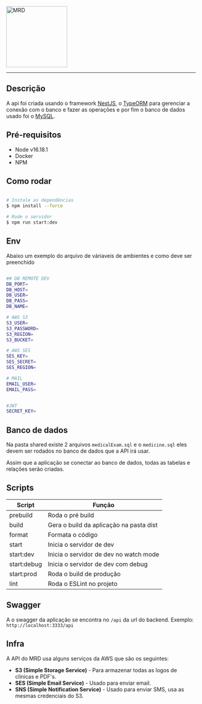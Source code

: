 <img style=" width: 162px; mix-blend-mode: multiply;" src="https://encrypted-tbn0.gstatic.com/images?q=tbn:ANd9GcQtngUEnM7yJyXRszM6g2NnW_yD6g6q0z2VJw&s" alt="MRD">


------


## Descrição

A api foi criada usando o framework [NestJS](https://nestjs.com/), o [TypeORM](https://typeorm.io/) para gerenciar a conexão com o banco e fazer as operações e por fim o banco de dados usado foi o [MySQL](https://www.mysql.com/).

## Pré-requisitos

* Node v16.18.1
* Docker
* NPM


## Como rodar

```bash

# Instale as dependências
$ npm install --force

# Rode o servidor
$ npm run start:dev
```

## Env

Abaixo um exemplo do arquivo de váriaveis de ambientes e como deve ser preenchido
```bash

## DB REMOTE DEV
DB_PORT=
DB_HOST=
DB_USER=
DB_PASS=
DB_NAME=

# AWS S3
S3_USER=
S3_PASSWORD=
S3_REGION=
S3_BUCKET=

# AWS SES
SES_KEY=
SES_SECRET=
SES_REGION=

# MAIL
EMAIL_USER=
EMAIL_PASS=


#JWT
SECRET_KEY=

```


## Banco de dados

Na pasta shared existe 2 arquivos `medicalExam.sql` e o `medicine.sql` eles devem ser rodados no banco de dados que a API irá usar.

Assim que a aplicação se conectar ao banco de dados, todas as tabelas e relações serão criadas.

## Scripts

| Script      | Função |
| ----------- | ----------- |
| prebuild | Roda o pré build |
| build | Gera o build da aplicação na pasta dist |
| format | Formata o código
| start | Inicia o servidor de dev |
| start:dev | Inicia o servidor de dev no watch mode |
| start:debug | Inicia o servidor de dev com debug |
| start:prod | Roda o build de produção |
| lint | Roda o ESLint no projeto

## Swagger

A o swagger da aplicação se encontra no `/api` da url do backend. Exemplo: `http://localhost:3333/api`

## Infra

A API do MRD usa alguns serviços da AWS que são os seguintes:

* **S3 (Simple Storage Service)** - Para armazenar todas as logos de clínicas e PDF's.
* **SES (Simple Email Service)** - Usado para enviar email.
* **SNS (Simple Notification Service)** - Usado para enviar SMS, usa as mesmas credenciais do S3.
